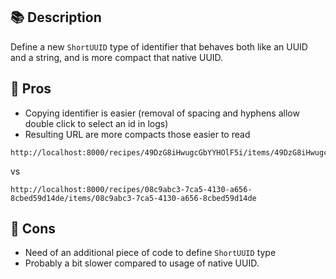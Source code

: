 ## 📚 Description

Define a new `ShortUUID` type of identifier that behaves both like an UUID and a string, and is more compact that native UUID.

## 🎯 Pros

- Copying identifier is easier (removal of spacing and hyphens allow double click to select an id in logs)
- Resulting URL are more compacts those easier to read

```
http://localhost:8000/recipes/49DzG8iHwugcGbYYHOlF5i/items/49DzG8iHwugcGbYYHOlF5i
```

vs

```
http://localhost:8000/recipes/08c9abc3-7ca5-4130-a656-8cbed59d14de/items/08c9abc3-7ca5-4130-a656-8cbed59d14de
```

## 🚫 Cons

- Need of an additional piece of code to define `ShortUUID` type
- Probably a bit slower compared to usage of native UUID.
